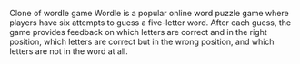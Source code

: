 Clone of wordle game
Wordle is a popular online word puzzle game where players have six attempts to guess a five-letter word. After each guess, the game provides feedback on which letters are correct and in the right position, which letters are correct but in the wrong position, and which letters are not in the word at all.
